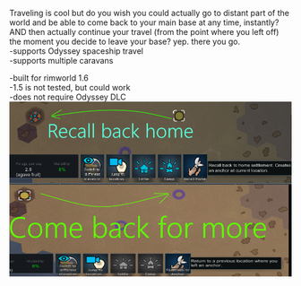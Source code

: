 Traveling is cool but do you wish you could actually go to distant part of the world and be able to come back to your main base at any time, instantly?  
  AND then actually continue your travel (from the point where you left off) the moment you decide to leave your base? yep. there you go.  
  -supports Odyssey spaceship travel  
  -supports multiple caravans  
  
-built for rimworld 1.6  
-1.5 is not tested, but could work  
-does not require Odyssey DLC  
![preview](preview.png)
